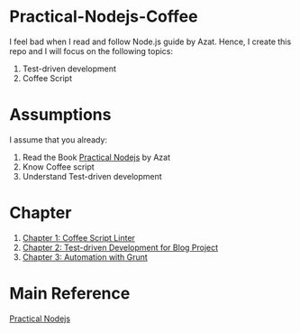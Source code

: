 # Practical-Nodejs-Coffee

I feel bad when I read and follow Node.js guide by Azat. Hence, I create this repo and I will focus on the following topics:

1. Test-driven development
2. Coffee Script

# Assumptions

I assume that you already:

1. Read the Book [Practical Nodejs](https://github.com/azat-co/practicalnode) by Azat
2. Know Coffee script
3. Understand Test-driven development

# Chapter
1. [Chapter 1: Coffee Script Linter](https://github.com/Andyccs/Practical-Nodejs-Coffee/blob/master/chapter1/chapter1.md)
2. [Chapter 2: Test-driven Development for Blog Project](https://github.com/Andyccs/Practical-Nodejs-Coffee/blob/master/chapter2/chapter2.md)
3. [Chapter 3: Automation with Grunt](https://github.com/Andyccs/Practical-Nodejs-Coffee/blob/master/chapter3/chapter3.md)

# Main Reference

[Practical Nodejs](https://github.com/azat-co/practicalnode)
